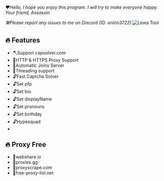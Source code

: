 *❤️Hello, I hope you enjoy this program. I will try to make everyone happy. Your friend, Assassin*

*🛠️Please report any issues to me on Discord (ID: onion3722)*
![Lewa Tool](https://media.discordapp.net/attachments/1045717032349474886/1143629538509729792/42836adf0826dbfa27034fc55566d3a2.gif)

## 🔥 Features
- 🪓Support capsolver.com
- 🎉HTTP & HTTPS Proxy Support
- 🐋Automatic Joins Server
- 🐳Threading support
- 🔓Fast Captcha Solver
- 🔓Set pfp
- 🔓Set bio
- 🔓Set displayName
- 🔓Set pronouns
- 🔓Set birthday
- 🔓Hypesquad
- 
## 🔥 Proxy Free
- 🎉webshare.io
- 🎉proxies.gg
- 🎉proxyscrape.com
- 🎉free-proxy-list.net
